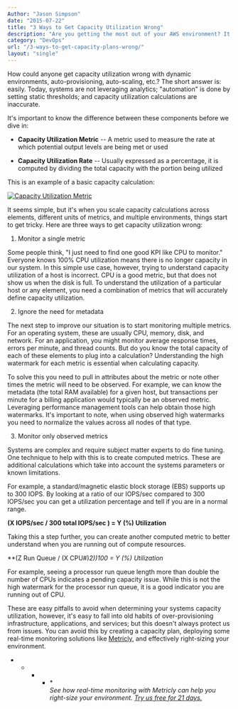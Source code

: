 ```yaml
---
Author: "Jason Simpson"
date: "2015-07-22"
title: "3 Ways to Get Capacity Utilization Wrong"
description: "Are you getting the most out of your AWS environment? It's easy to get capacity utilization wrong! Here are three common mistakes to avoid."
category: "DevOps"
url: "/3-ways-to-get-capacity-plans-wrong/"
layout: "single"
---
```

How could anyone get capacity utilization wrong with dynamic environments, auto-provisioning, auto-scaling, etc.?  The short answer is: easily. Today, systems are not leveraging analytics; "automation" is done by setting static thresholds; and capacity utilization calculations are inaccurate.

It's important to know the difference between these components before we dive in:

-   **Capacity Utilization Metric** -- A metric used to measure the rate at which potential output levels are being met or used

-   **Capacity Utilization Rate** -- Usually expressed as a percentage, it is computed by dividing the total capacity with the portion being utilized

This is an example of a basic capacity calculation:

[![Capacity Utilization Metric](https://s3-us-west-2.amazonaws.com/com-netuitive-app-usw2-public/wp-content/uploads/2016/03/Capacity_Utilization_Example1.png)](https://s3-us-west-2.amazonaws.com/com-netuitive-app-usw2-public/wp-content/uploads/2016/03/Capacity_Utilization_Example1.png)

It seems simple, but it's when you scale capacity calculations across elements, different units of metrics, and multiple environments, things start to get tricky.  Here are three ways to get capacity utilization wrong:

1) Monitor a single metric

Some people think, "I just need to find one good KPI like CPU to monitor."  Everyone knows 100% CPU utilization means there is no longer capacity in our system. In this simple use case, however, trying to understand capacity utilization of a host is incorrect. CPU is a good metric, but that does not show us when the disk is full.  To understand the utilization of a particular host or any element, you need a combination of metrics that will accurately define capacity utilization.

2) Ignore the need for metadata

The next step to improve our situation is to start monitoring multiple metrics.  For an operating system, these are usually CPU, memory, disk, and network.  For an application, you might monitor average response times, errors per minute, and thread counts.  But do you know the total capacity of each of these elements to plug into a calculation?  Understanding the high watermark for each metric is essential when calculating capacity.

To solve this you need to pull in attributes about the metric or note other times the metric will need to be observed.  For example, we can know the metadata (the total RAM available) for a given host, but transactions per minute for a billing application would typically be an observed metric. Leveraging performance management tools can help obtain those high watermarks.  It's important to note, when using observed high watermarks you need to normalize the values across all nodes of that type.

3) Monitor only observed metrics

Systems are complex and require subject matter experts to do fine tuning. One technique to help with this is to create computed metrics. These are additional calculations which take into account the systems parameters or known limitations.

For example, a standard/magnetic elastic block storage (EBS) supports up to 300 IOPS.  By looking at a ratio of our IOPS/sec compared to 300 IOPS/sec you can get a utilization percentage and tell if you are in a normal range.

**(X IOPS/sec / 300 total IOPS/sec ) = Y (%) Utilization**

Taking this a step further, you can create another computed metric to better understand when you are running out of compute resources.

**(Z Run Queue / (X CPU#)*2))*100 = Y (%) Utilization**

For example, seeing a processor run queue length more than double the number of CPUs indicates a pending capacity issue. While this is not the high watermark for the processor run queue, it is a good indicator you are running out of CPU.

These are easy pitfalls to avoid when determining your systems capacity utilization, however, it's easy to fall into old habits of over-provisioning infrastructure, applications, and services; but this doesn't always protect us from issues. You can avoid this by creating a capacity plan, deploying some real-time monitoring solutions like [Metricly](/), and effectively right-sizing your environment.

* * * * *\
*See how real-time monitoring with Metricly can help you right-size your environment. [Try us free for 21 days.](/signup)*
